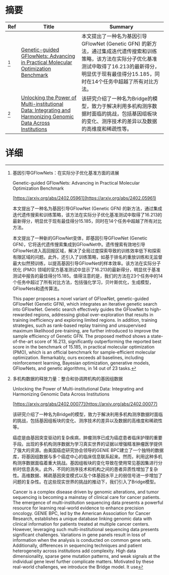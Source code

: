 # 摘要

| Ref | Title | Summary |
| --- | --- | --- |
| [^1] | [Genetic-guided GFlowNets: Advancing in Practical Molecular Optimization Benchmark](https://arxiv.org/abs/2402.05961) | 本文提出了一种名为基因引导GFlowNet (Genetic GFN) 的新方法，通过集成迭代遗传搜索和训练策略，该方法在实际分子优化基准测试中取得了16.213的最新得分，明显优于现有最佳得分15.185，同时在14个任务中超越了所有对比方法。 |
| [^2] | [Unlocking the Power of Multi-institutional Data: Integrating and Harmonizing Genomic Data Across Institutions](https://arxiv.org/abs/2402.00077) | 该研究介绍了一种名为Bridge的模型，致力于解决利用多机构测序数据时面临的挑战，包括基因组板块的变化、测序技术的差异以及数据的高维度和稀疏性等。 |

# 详细

[^1]: 基因引导GFlowNets：在实际分子优化基准方面的进展

    Genetic-guided GFlowNets: Advancing in Practical Molecular Optimization Benchmark

    [https://arxiv.org/abs/2402.05961](https://arxiv.org/abs/2402.05961)

    本文提出了一种名为基因引导GFlowNet (Genetic GFN) 的新方法，通过集成迭代遗传搜索和训练策略，该方法在实际分子优化基准测试中取得了16.213的最新得分，明显优于现有最佳得分15.185，同时在14个任务中超越了所有对比方法。

    

    本文提出了一种新的GFlowNet变体，即基因引导GFlowNet (Genetic GFN)，它将迭代遗传搜索集成到GFlowNet中。遗传搜索有效地引导GFlowNet进入高回报区域，解决了全局过度探索导致的训练效率低下和探索有限区域的问题。此外，还引入了训练策略，如基于排名的重放训练和无监督最大似然预训练，以提高基因引导GFlowNet的样本效率。该方法在实际分子优化 (PMO) 领域的官方基准测试中显示了16.213的最新得分，明显优于基准测试中报告的最佳得分15.185。值得注意的是，我们的方法在23个任务中的14个任务中超过了所有对比方法，包括强化学习，贝叶斯优化，生成模型，GFlowNets和遗传算法。

    This paper proposes a novel variant of GFlowNet, genetic-guided GFlowNet (Genetic GFN), which integrates an iterative genetic search into GFlowNet. Genetic search effectively guides the GFlowNet to high-rewarded regions, addressing global over-exploration that results in training inefficiency and exploring limited regions. In addition, training strategies, such as rank-based replay training and unsupervised maximum likelihood pre-training, are further introduced to improve the sample efficiency of Genetic GFN. The proposed method shows a state-of-the-art score of 16.213, significantly outperforming the reported best score in the benchmark of 15.185, in practical molecular optimization (PMO), which is an official benchmark for sample-efficient molecular optimization. Remarkably, ours exceeds all baselines, including reinforcement learning, Bayesian optimization, generative models, GFlowNets, and genetic algorithms, in 14 out of 23 tasks.
    
[^2]: 多机构数据的释放力量：整合和协调跨机构的基因组数据

    Unlocking the Power of Multi-institutional Data: Integrating and Harmonizing Genomic Data Across Institutions

    [https://arxiv.org/abs/2402.00077](https://arxiv.org/abs/2402.00077)

    该研究介绍了一种名为Bridge的模型，致力于解决利用多机构测序数据时面临的挑战，包括基因组板块的变化、测序技术的差异以及数据的高维度和稀疏性等。

    

    癌症是由基因突变驱动的复杂疾病，肿瘤测序已成为癌症患者临床护理的重要手段。出现的多机构测序数据为学习真实世界的证据以增强精准肿瘤医学提供了强大的资源。由美国癌症研究协会领导的GENIE BPC建立了一个独特的数据库，将基因组数据与多个癌症中心的临床信息联系起来。然而，利用这种多机构测序数据面临着重大挑战。基因组板块的变化导致在使用常见基因集进行分析时信息丢失。此外，不同的测序技术和机构之间的患者异质性增加了复杂性。高维数据、稀疏基因突变模式以及个体基因水平上的弱信号进一步增加了问题的复杂性。在这些现实世界的挑战的推动下，我们引入了Bridge模型。

    Cancer is a complex disease driven by genomic alterations, and tumor sequencing is becoming a mainstay of clinical care for cancer patients. The emergence of multi-institution sequencing data presents a powerful resource for learning real-world evidence to enhance precision oncology. GENIE BPC, led by the American Association for Cancer Research, establishes a unique database linking genomic data with clinical information for patients treated at multiple cancer centers. However, leveraging such multi-institutional sequencing data presents significant challenges. Variations in gene panels result in loss of information when the analysis is conducted on common gene sets. Additionally, differences in sequencing techniques and patient heterogeneity across institutions add complexity. High data dimensionality, sparse gene mutation patterns, and weak signals at the individual gene level further complicate matters. Motivated by these real-world challenges, we introduce the Bridge model. It use
    

